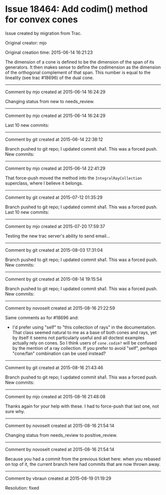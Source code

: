 # Issue 18464: Add codim() method for convex cones

Issue created by migration from Trac.

Original creator: mjo

Original creation time: 2015-06-14 16:21:23

The dimension of a cone is defined to be the dimension of the span of its generators. It then makes sense to define the codimension as the dimension of the orthogonal complement of that span. This number is equal to the lineality (see trac #18696) of the dual cone.



---

Comment by mjo created at 2015-06-14 16:24:29

Changing status from new to needs_review.


---

Comment by mjo created at 2015-06-14 16:24:29

Last 10 new commits:


---

Comment by git created at 2015-06-14 22:38:12

Branch pushed to git repo; I updated commit sha1. This was a forced push. New commits:


---

Comment by mjo created at 2015-06-14 22:41:29

That force-push moved the method into the `IntegralRayCollection` superclass, where I believe it belongs.


---

Comment by git created at 2015-07-12 01:35:29

Branch pushed to git repo; I updated commit sha1. This was a forced push. Last 10 new commits:


---

Comment by mjo created at 2015-07-20 17:59:37

Testing the new trac server's ability to send email...


---

Comment by git created at 2015-08-03 17:31:04

Branch pushed to git repo; I updated commit sha1. This was a forced push. New commits:


---

Comment by git created at 2015-08-14 19:15:54

Branch pushed to git repo; I updated commit sha1. This was a forced push. New commits:


---

Comment by novoselt created at 2015-08-16 21:22:59

Same comments as for #18696 and:
 - I'd prefer using "self" to "this collection of rays" in the documentation. That class seemed natural to me as a base of both cones and rays, yet by itself it seems not particularly useful and all doctest examples actually rely on cones. So I think users of `cone.codim?` will be confused by the mention of a ray collection. If you prefer to avoid "self", perhaps "cone/fan" combination can be used instead?


---

Comment by git created at 2015-08-16 21:43:46

Branch pushed to git repo; I updated commit sha1. This was a forced push. New commits:


---

Comment by mjo created at 2015-08-16 21:48:08

Thanks again for your help with these. I had to force-push that last one, not sure why.


---

Comment by novoselt created at 2015-08-16 21:54:14

Changing status from needs_review to positive_review.


---

Comment by novoselt created at 2015-08-16 21:54:14

Because you had a commit from the previous ticket here: when you rebased on top of it, the current branch here had commits that are now thrown away.


---

Comment by vbraun created at 2015-08-19 01:19:29

Resolution: fixed
